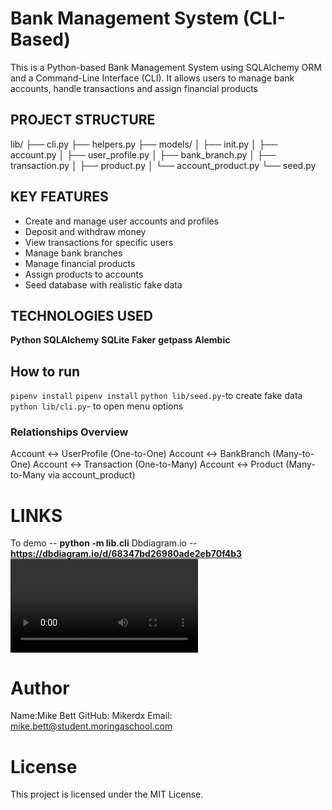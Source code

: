# Bank Management System (CLI-Based)

This is a Python-based Bank Management System using SQLAlchemy ORM and a Command-Line Interface (CLI).
It allows users to manage bank accounts, handle transactions and assign financial products

## PROJECT STRUCTURE 
lib/
├── cli.py 
├── helpers.py
├── models/
│ ├── init.py 
│ ├── account.py 
│ ├── user_profile.py 
│ ├── bank_branch.py 
│ ├── transaction.py 
│ ├── product.py 
│ └── account_product.py 
└── seed.py 

## KEY FEATURES
-  Create and manage user accounts and profiles
-  Deposit and withdraw money
-  View transactions for specific users
-  Manage bank branches
-  Manage financial products 
-  Assign products to accounts 
-  Seed database with realistic fake data

## TECHNOLOGIES USED 
**Python**
**SQLAlchemy**
**SQLite**
**Faker**
**getpass**
**Alembic**

##  How to run 
`pipenv install`
`pipenv install`
`python lib/seed.py`-to create fake data
`python lib/cli.py`- to open menu options

### Relationships Overview
Account ↔ UserProfile (One-to-One)
Account ↔ BankBranch (Many-to-One)
Account ↔ Transaction (One-to-Many)
Account ↔ Product (Many-to-Many via account_product)

# LINKS
To demo -- **python -m lib.cli**
Dbdiagram.io -- **https://dbdiagram.io/d/68347bd26980ade2eb70f4b3**
<video controls src="video2106508728.mp4" title="Title"></video>

# Author
Name:Mike Bett
GitHub: Mikerdx
Email: mike.bett@student.moringaschool.com

# License
This project is licensed under the MIT License.